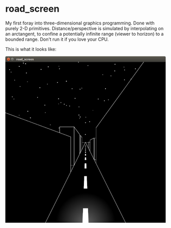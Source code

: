 # road\_screen
My first foray into three-dimensional graphics programming. Done with purely 2-D primitives. Distance/perspective is simulated by interpolating on an arctangent, to confine a potentially infinite range (viewer to horizon) to a bounded range. Don't run it if you love your CPU.

This is what it looks like:

![screenshot](https://github.com/elterminad0r/road_screen/blob/master/screenshot.png)
